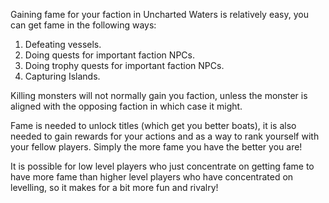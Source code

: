 ---
---
Gaining fame for your faction in Uncharted Waters is relatively easy, you can get fame in the following ways:

1.  Defeating vessels.
2.  Doing quests for important faction NPCs.
3.  Doing trophy quests for important faction NPCs.
4.  Capturing Islands.

Killing monsters will not normally gain you faction, unless the monster is aligned with the opposing faction in which case it might.

Fame is needed to unlock titles (which get you better boats), it is also needed to gain rewards for your actions and as a way to rank yourself with your fellow players. Simply the more fame you have the better you are!

It is possible for low level players who just concentrate on getting fame to have more fame than higher level players who have concentrated on levelling, so it makes for a bit more fun and rivalry!